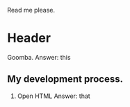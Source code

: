 Read me please.

# Header

Goomba.
Answer: this

## My development process.

1. Open HTML
Answer: that